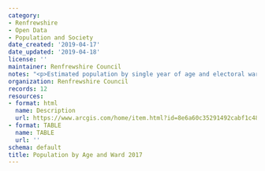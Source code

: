 ```yaml
---
category:
- Renfrewshire
- Open Data
- Population and Society
date_created: '2019-04-17'
date_updated: '2019-04-18'
license: ''
maintainer: Renfrewshire Council
notes: "<p>Estimated population by single year of age and electoral ward,\_ mid-2017</p>"
organization: Renfrewshire Council
records: 12
resources:
- format: html
  name: Description
  url: https://www.arcgis.com/home/item.html?id=8e6a60c35291492cabf1c480fcd2d123
- format: TABLE
  name: TABLE
  url: ''
schema: default
title: Population by Age and Ward 2017
---
```

